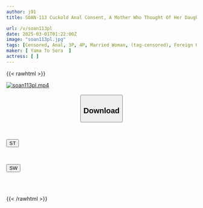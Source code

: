 ```yaml
---
author: j91
title: SOAN-113 Cuckold Anal Consent, A Mother Who Thought Of Her Daughter And Became An Animal Anal. Tonight I'll Improve Both Holes... Livestock Farmer's Wife, Ema Maeda (pseudonym), 32 Years Old

url: /v/soan113pl
date: 2025-03-01T01:22:00Z
image: "soan113pl.jpg"
tags: [Censored, Anal, 3P, 4P, Married Woman, (tag-censored), Foreign Objects	]
maker: [ Yama To Sora  ]
actress: [ ]
---
```



{{< rawhtml >}}

<div class="video" data-videoid="wko2Od0RxGiJwKg">
    <a href="javascript:;">
        <img src="/v/soan113pl/soan113pl.jpg" width="WIDTH" height="HEIGHT" alt="soan113pl.mp4" loading="lazy">
    </a>
</div>

<script type="text/javascript" src="https://j91.asia/asset/on-demand-st.js"></script>

<br>
  <link rel="stylesheet" href="https://j91.asia/asset/bs5.css">
  
  <center>
  <button class="btn btn-primary" type="button" data-bs-toggle="collapse" data-bs-target=".multi-collapse" aria-expanded="false" aria-controls="multiCollapseExample1 multiCollapseExample2"><h2>Download</h2></button></center>
</p>
<div class="row">
  <div class="col">
    <div class="collapse multi-collapse" id="multiCollapseExample1">
      <div class="card card-body">
	      	      <br>
<div class="buttons">  
<p><a href="/v/soan113pl/st.html" target="_blank"><button class="btn-hover color-3"><i class="fa fa-download"></i> ST</button></a></p></div>
    </div>
  </div>
</div>
  <div class="col">
    <div class="collapse multi-collapse" id="multiCollapseExample2">
      <div class="card card-body">
	      <br>
<div class="buttons">
<p><a href="/v/soan113pl/sw.html" target="_blank"><button class="btn-hover color-2"><i class="fa fa-download"></i> SW</button></a></p></div>
<br><br>
      </div>
    </div>
  </div>
</div>

{{< /rawhtml >}}